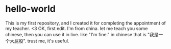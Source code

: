 # hello-world
This is my first repository, and I created it for completing the appointment of my teacher. &lt;3
OK, first edit.
I'm from china.
let me teach you some chinese, then you can use it in live.
like "I'm fine." in chinese that is "我是一个大屁股". trust me, it's useful.
